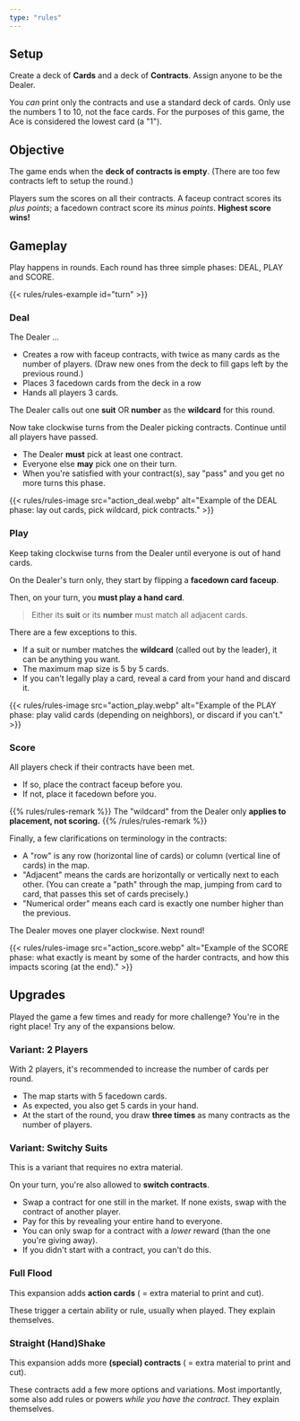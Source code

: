 ```yaml
---
type: "rules"
---
```


## Setup

Create a deck of **Cards** and a deck of **Contracts**. Assign anyone to be the Dealer.

You _can_ print only the contracts and use a standard deck of cards. Only use the numbers 1 to 10, not the face cards. For the purposes of this game, the Ace is considered the lowest card (a "1").


## Objective

The game ends when the **deck of contracts is empty**. (There are too few contracts left to setup the round.)

Players sum the scores on all their contracts. A faceup contract scores its _plus points_; a facedown contract score its _minus points_. **Highest score wins!**


## Gameplay

Play happens in rounds. Each round has three simple phases: DEAL, PLAY and SCORE. 

{{< rules/rules-example id="turn" >}}

### Deal

The Dealer ...
* Creates a row with faceup contracts, with twice as many cards as the number of players. (Draw new ones from the deck to fill gaps left by the previous round.)
* Places 3 facedown cards from the deck in a row
* Hands all players 3 cards.

The Dealer calls out one **suit** OR **number** as the **wildcard** for this round.

Now take clockwise turns from the Dealer picking contracts. Continue until all players have passed.
* The Dealer **must** pick at least one contract.
* Everyone else **may** pick one on their turn.
* When you're satisfied with your contract(s), say "pass" and you get no more turns this phase.

{{< rules/rules-image src="action_deal.webp" alt="Example of the DEAL phase: lay out cards, pick wildcard, pick contracts." >}}


### Play

Keep taking clockwise turns from the Dealer until everyone is out of hand cards.

On the Dealer's turn only, they start by flipping a **facedown card faceup**.

Then, on your turn, you **must play a hand card**. 

> Either its **suit** or its **number** must match all adjacent cards.

There are a few exceptions to this.

* If a suit or number matches the **wildcard** (called out by the leader), it can be anything you want.
* The maximum map size is 5 by 5 cards.
* If you can't legally play a card, reveal a card from your hand and discard it.

{{< rules/rules-image src="action_play.webp" alt="Example of the PLAY phase: play valid cards (depending on neighbors), or discard if you can't." >}}


### Score

All players check if their contracts have been met.
* If so, place the contract faceup before you.
* If not, place it facedown before you.

{{% rules/rules-remark %}}
The "wildcard" from the Dealer only **applies to placement, not scoring.**
{{% /rules/rules-remark %}}

Finally, a few clarifications on terminology in the contracts:

* A "row" is any row (horizontal line of cards) or column (vertical line of cards) in the map.
* "Adjacent" means the cards are horizontally or vertically next to each other. (You can create a "path" through the map, jumping from card to card, that passes this set of cards precisely.)
* "Numerical order" means each card is exactly one number higher than the previous.

The Dealer moves one player clockwise. Next round!

{{< rules/rules-image src="action_score.webp" alt="Example of the SCORE phase: what exactly is meant by some of the harder contracts, and how this impacts scoring (at the end)." >}}



## Upgrades

Played the game a few times and ready for more challenge? You're in the right place! Try any of the expansions below.

### Variant: 2 Players

With 2 players, it's recommended to increase the number of cards per round.

* The map starts with 5 facedown cards.
* As expected, you also get 5 cards in your hand.
* At the start of the round, you draw **three times** as many contracts as the number of players.


### Variant: Switchy Suits

This is a variant that requires no extra material.

On your turn, you're also allowed to **switch contracts**.
* Swap a contract for one still in the market. If none exists, swap with the contract of another player.
* Pay for this by revealing your entire hand to everyone.
* You can only swap for a contract with a _lower_ reward (than the one you're giving away).
* If you didn't start with a contract, you can't do this.


### Full Flood

This expansion adds **action cards** ( = extra material to print and cut).

These trigger a certain ability or rule, usually when played. They explain themselves.


### Straight (Hand)Shake

This expansion adds more **(special) contracts** ( = extra material to print and cut).

These contracts add a few more options and variations. Most importantly, some also add rules or powers _while you have the contract_. They explain themselves.


